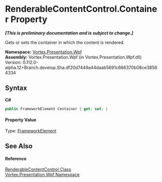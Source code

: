# RenderableContentControl.Container Property 
 _**\[This is preliminary documentation and is subject to change.\]**_

Gets or sets the container in which the content is rendered.

**Namespace:**&nbsp;<a href="N_Vortex_Presentation_Wpf.md">Vortex.Presentation.Wpf</a><br />**Assembly:**&nbsp;Vortex.Presentation.Wpf (in Vortex.Presentation.Wpf.dll) Version: 0.112.0-alpha.12+Branch.develop.Sha.df20d7449a44daab5691c666370b08ce38564334

## Syntax

**C#**<br />
``` C#
public FrameworkElement Container { get; set; }
```


#### Property Value
Type: <a href="https://docs.microsoft.com/dotnet/api/system.windows.frameworkelement" target="_blank">FrameworkElement</a>

## See Also


#### Reference
<a href="T_Vortex_Presentation_Wpf_RenderableContentControl.md">RenderableContentControl Class</a><br /><a href="N_Vortex_Presentation_Wpf.md">Vortex.Presentation.Wpf Namespace</a><br />